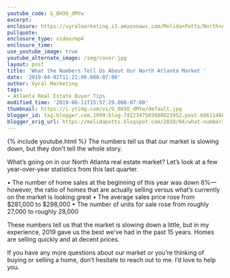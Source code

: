 ```yaml
---
youtube_code: G_8H3O_dMYw
excerpt:
enclosure: https://vyralmarketing.s3.amazonaws.com/Melida+Potts/North+Atlanta+Real+Estate+Agent-+What's+going+on+with+the+Market.mp4
pullquote:
enclosure_type: video/mp4
enclosure_time:
use_youtube_image: true
youtube_alternate_image: /img/cover.jpg
layout: post
title: 'What the Numbers Tell Us About Our North Atlanta Market '
date: '2019-04-02T11:21:00.000-07:00'
author: Vyral Marketing
tags:
- Atlanta Real Estate Buyer Tips
modified_time: '2019-06-11T15:57:29.068-07:00'
thumbnail: https://i.ytimg.com/vi/G_8H3O_dMYw/default.jpg
blogger_id: tag:blogger.com,1999:blog-7412347503688821952.post-6861148851137564016
blogger_orig_url: https://melidapotts.blogspot.com/2019/04/what-numbers-tell-us-about-our-north.html
---
```

{% include youtube.html %}
The numbers tell us that our market is slowing down, but they don’t tell the whole story.

What’s going on in our North Atlanta real estate market? Let’s look at a few year-over-year statistics
from this last quarter.

• The number of home sales at the beginning of this year was down 8%—however, the ratio of homes that are actually selling versus what’s currently on the market is looking great
• The average sales price rose from $281,000 to $298,000
• The number of units for sale rose from roughly 27,000 to roughly 28,000

These numbers tell us that the market is slowing down a little, but in my experience, 2019
gave us the best we’ve had in the past 15 years. Homes are selling
quickly and at decent prices.

If you have any more questions about our market or you’re thinking of buying or selling a
home, don’t hesitate to reach out to me. I’d love to help you.
